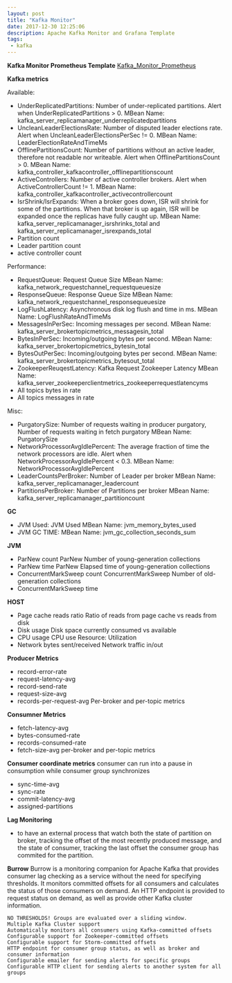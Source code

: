 ```yaml
---
layout: post
title: "Kafka Monitor"
date: 2017-12-30 12:25:06
description: Apache Kafka Monitor and Grafana Template
tags: 
 - kafka
---
```


**Kafka Monitor Prometheus Template**
[Kafka_Monitor_Prometheus](https://github.com/foreversunyao/Apache-Kafka-Tech/blob/master/Kafka_Monitor_Prometheus.json)


**Kafka metrics**

Available:
 - UnderReplicatedPartitions: Number of under-replicated partitions. Alert when UnderReplicatedPartitions > 0.
   MBean Name: kafka_server_replicamanager_underreplicatedpartitions
 - UncleanLeaderElectionsRate: Number of disputed leader elections rate. Alert when UncleanLeaderElectionsPerSec != 0.
   MBean Name: LeaderElectionRateAndTimeMs 
 - OfflinePartitionsCount: Number of partitions without an active leader, therefore not readable nor writeable. Alert when OfflinePartitionsCount > 0.
   MBean Name: kafka_controller_kafkacontroller_offlinepartitionscount
 - ActiveControllers: Number of active controller brokers. Alert when ActiveControllerCount != 1.
   MBean Name: kafka_controller_kafkacontroller_activecontrollercount
 - IsrShrink/IsrExpands: When a broker goes down, ISR will shrink for some of the partitions. When that broker is up again, ISR will be expanded once the replicas have fully caught up.
   MBean Name: kafka_server_replicamanager_isrshrinks_total and kafka_server_replicamanager_isrexpands_total
- Partition count
- Leader partition count
- active controller count


Performance:
 - RequestQueue: Request Queue Size
   MBean Name: kafka_network_requestchannel_requestqueuesize
 - ResponseQueue: Response Queue Size
   MBean Name: kafka_network_requestchannel_responsequeuesize
 - LogFlushLatency: Asynchronous disk log flush and time in ms.
   MBean Name: LogFlushRateAndTimeMs
 - MessagesInPerSec: Incoming messages per second.
   MBean Name: kafka_server_brokertopicmetrics_messagesin_total 
 - BytesInPerSec: Incoming/outgoing bytes per second.
   MBean Name: kafka_server_brokertopicmetrics_bytesin_total 
 - BytesOutPerSec: Incoming/outgoing bytes per second.
   MBean Name: kafka_server_brokertopicmetrics_bytesout_total
 - ZookeeperReuqestLatency: Kafka Request Zookeeper Latency
   MBean Name: kafka_server_zookeeperclientmetrics_zookeeperrequestlatencyms
- All topics bytes in rate
- All topics messages in rate

Misc:
 - PurgatorySize: Number of requests waiting in producer purgatory, Number of requests waiting in fetch purgatory
   MBean Name: PurgatorySize 
 - NetworkProcessorAvgIdlePercent:  The average fraction of time the network processors are idle. Alert when NetworkProcessorAvgIdlePercent < 0.3.
   MBean Name: NetworkProcessorAvgIdlePercent 
 - LeaderCountsPerBroker: Number of Leader per broker
   MBean Name: kafka_server_replicamanager_leadercount
 - PartitionsPerBroker: Number of Partitions per broker
   MBean Name: kafka_server_replicamanager_partitioncount

**GC**
 - JVM Used: JVM Used
   MBean Name: jvm_memory_bytes_used
 - JVM GC TIME: 
   MBean Name: jvm_gc_collection_seconds_sum

**JVM**
 - ParNew count    ParNew     Number of young-generation collections
 - ParNew time     ParNew     Elapsed time of young-generation collections
 - ConcurrentMarkSweep count   ConcurrentMarkSweep        Number of old-generation collections
 - ConcurrentMarkSweep time

**HOST**
 - Page cache reads ratio  Ratio of reads from page cache vs reads from disk
 - Disk usage      Disk space currently consumed vs available
 - CPU usage       CPU use Resource: Utilization
 - Network bytes sent/received     Network traffic in/out

**Producer Metrics**
- record-error-rate
- request-latency-avg
- record-send-rate
- request-size-avg
- records-per-request-avg
Per-broker and per-topic metrics

**Consumner Metrics**
- fetch-latency-avg
- bytes-consumed-rate
- records-consumed-rate
- fetch-size-avg
per-broker and per-topic metrics

**Consumer coordinate metrics**
consumer can run into a pause in consumption while consumer group synchronizes
- sync-time-avg
- sync-rate
- commit-latency-avg
- assigned-partitions

**Lag Monitoring**
- to have an external process that watch both the state of partition on broker, tracking the offset of the most recently produced message, and the state of consumer, tracking the last offset the consumer group has commited for the partition.

**Burrow**
Burrow is a monitoring companion for Apache Kafka that provides consumer lag checking as a service without the need for specifying thresholds. It monitors committed offsets for all consumers and calculates the status of those consumers on demand. An HTTP endpoint is provided to request status on demand, as well as provide other Kafka cluster information. 
```
NO THRESHOLDS! Groups are evaluated over a sliding window.
Multiple Kafka Cluster support
Automatically monitors all consumers using Kafka-committed offsets
Configurable support for Zookeeper-committed offsets
Configurable support for Storm-committed offsets
HTTP endpoint for consumer group status, as well as broker and consumer information
Configurable emailer for sending alerts for specific groups
Configurable HTTP client for sending alerts to another system for all groups
```
